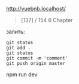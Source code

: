 http://vuebnb.localhost/

> [137] / 154 6 Chapter

залить:
```
git status
git add .
git status
git commit -m 'comment'
git push origin master
```

npm run dev
